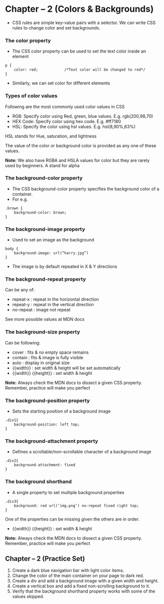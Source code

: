 # Chapter – 2 (Colors & Backgrounds)

- CSS rules are simple key-value pairs with a selector. We can write CSS rules to change color and set backgrounds.

### The color property

- The CSS color property can be used to set the text color inside an element
```
p {
    color: red;            /*Text color will be changed to red*/
}
```
- Similarly, we can set color for different elements

### Types of color values

Following are the most commonly used color values in CSS

- RGB: Specify color using Red, green, blue values. E.g. rgb(200,98,70)
- HEX Code: Specify color using hex code. E.g. #ff7180
- HSL: Specify the color using hsl values. E.g. hsl(8,90%,63%)

HSL stands for Hue, saturation, and lightness

The value of the color or background color is provided as any one of these values.

**Note:** We also have RGBA and HSLA values for color but they are rarely used by beginners. A stand for alpha

### The background-color property

- The CSS background-color property specifies the background color of a container.
- For e.g.

```
.brown {
    background-color: brown;
}
```

### The background-image property
- Used to set an image as the background
```
body {
    background-image: url(“harry.jpg”)
}
```
- The image is by default repeated in X & Y directions

### The background-repeat property

Can be any of:

- repeat-x : repeat in the horizontal direction
- repeat-y : repeat in the vertical direction
- no-repeat : image not repeat

See more possible values at MDN docs

### The background-size property

Can be following:

- cover : fits & no empty space remains
- contain : fits & image is fully visible
- auto : display in original size
- {{width}} : set width & height will be set automatically
- {{width}} {{height}} : set width & height

**Note:** Always check the MDN docs to dissect a given CSS property. Remember, practice will make you perfect

### The background-position property
- Sets the starting position of a background image
```
.div1{
    background-position: left top;
}
```

### The background-attachment property
- Defines a scrollable/non-scrollable character of a background image
```
.div2{
    background-attachment: fixed
}
```

### The background shorthand
- A single property to set multiple background properties
```
.div3{
    background: red url(‘img.png’) no-repeat fixed right top;
}
```

One of the properties can be missing given the others are in order.

- {{width}} {{height}} : set width & height

**Note:** Always check the MDN docs to dissect a given CSS property. Remember, practice will make you perfect

## Chapter – 2 (Practice Set)

1. Create a dark blue navigation bar with light color items.
2. Change the color of the main container on your page to dark red.
3. Create a div and add a background image with a given width and height.
4. Create a vertical box and add a fixed non-scrolling background to it.
5. Verify that the background shorthand property works with some of the values skipped.
